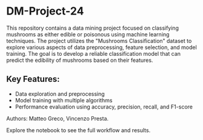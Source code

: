 # DM-Project-24
This repository contains a data mining project focused on classifying mushrooms as either edible or poisonous using machine learning techniques. The project utilizes the "Mushrooms Classification" dataset to explore various aspects of data preprocessing, feature selection, and model training. The goal is to develop a reliable classification model that can predict the edibility of mushrooms based on their features.

## Key Features:

- Data exploration and preprocessing
- Model training with multiple algorithms
- Performance evaluation using accuracy, precision, recall, and F1-score

Authors: Matteo Greco, Vincenzo Presta.

Explore the notebook to see the full workflow and results.
